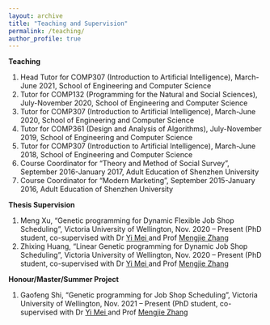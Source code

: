 ```yaml
---
layout: archive
title: "Teaching and Supervision"
permalink: /teaching/
author_profile: true
---
```


**Teaching**
1. Head Tutor for COMP307 (Introduction to Artificial Intelligence), March-June 2021, School of Engineering and Computer Science
2. Tutor for COMP132 (Programming for the Natural and Social Sciences), July-November 2020, School of Engineering and Computer Science
3. Tutor for COMP307 (Introduction to Artificial Intelligence), March-June 2020, School of Engineering and Computer Science
4. Tutor for COMP361 (Design and Analysis of Algorithms), July-November 2019, School of Engineering and Computer Science
5. Tutor for COMP307 (Introduction to Artificial Intelligence), March-June 2018, School of Engineering and Computer Science
6. Course Coordinator for “Theory and Method of Social Survey”, September 2016-January 2017, Adult Education of Shenzhen University
7. Course Coordinator for “Modern Marketing”, September 2015-January 2016, Adult Education of Shenzhen University

**Thesis Supervision**
<ol>
<li> Meng Xu, “Genetic programming for Dynamic Flexible Job Shop Scheduling”, Victoria University of Wellington, Nov. 2020 – Present (PhD student, co-supervised with Dr <a href="https://meiyi1986.github.io/"> Yi Mei </a> and Prof <a href="https://homepages.ecs.vuw.ac.nz/~mengjie/"> Mengjie Zhang </a> </li> 
<li> Zhixing Huang, “Linear Genetic programming for Dynamic Job Shop Scheduling”, Victoria University of Wellington, Nov. 2020 – Present (PhD student, co-supervised with Dr <a href="https://meiyi1986.github.io/"> Yi Mei </a> and Prof <a href="https://homepages.ecs.vuw.ac.nz/~mengjie/"> Mengjie Zhang </a> </li> 
</ol>


**Honour/Master/Summer Project**
<ol>
<li> Gaofeng Shi, “Genetic programming for Job Shop Scheduling”, Victoria University of Wellington, Nov. 2021 – Present (PhD student, co-supervised with Dr <a href="https://meiyi1986.github.io/"> Yi Mei </a> and Prof <a href="https://homepages.ecs.vuw.ac.nz/~mengjie/"> Mengjie Zhang </a> </li> 
</ol>
